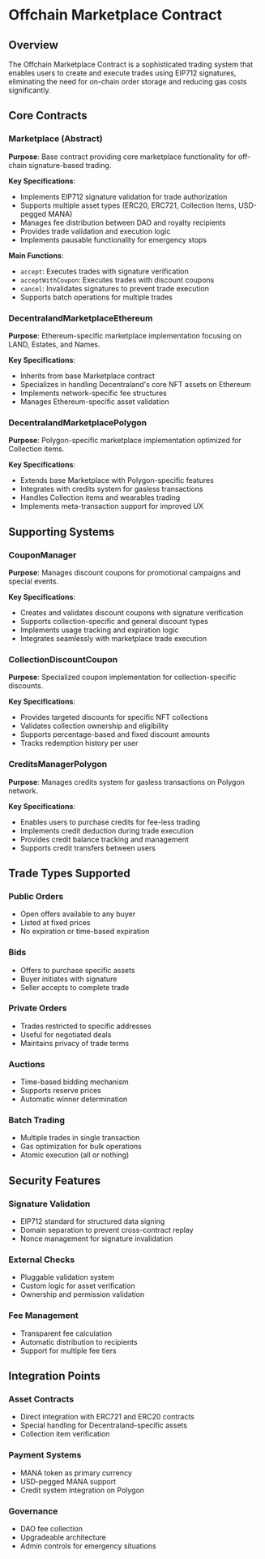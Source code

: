 # Offchain Marketplace Contract

## Overview

The Offchain Marketplace Contract is a sophisticated trading system that enables users to create and execute trades using EIP712 signatures, eliminating the need for on-chain order storage and reducing gas costs significantly.

## Core Contracts

### Marketplace (Abstract)

**Purpose**: Base contract providing core marketplace functionality for off-chain signature-based trading.

**Key Specifications**:
- Implements EIP712 signature validation for trade authorization
- Supports multiple asset types (ERC20, ERC721, Collection Items, USD-pegged MANA)
- Manages fee distribution between DAO and royalty recipients
- Provides trade validation and execution logic
- Implements pausable functionality for emergency stops

**Main Functions**:
- `accept`: Executes trades with signature verification
- `acceptWithCoupon`: Executes trades with discount coupons
- `cancel`: Invalidates signatures to prevent trade execution
- Supports batch operations for multiple trades

### DecentralandMarketplaceEthereum

**Purpose**: Ethereum-specific marketplace implementation focusing on LAND, Estates, and Names.

**Key Specifications**:
- Inherits from base Marketplace contract
- Specializes in handling Decentraland's core NFT assets on Ethereum
- Implements network-specific fee structures
- Manages Ethereum-specific asset validation

### DecentralandMarketplacePolygon

**Purpose**: Polygon-specific marketplace implementation optimized for Collection items.

**Key Specifications**:
- Extends base Marketplace with Polygon-specific features
- Integrates with credits system for gasless transactions
- Handles Collection items and wearables trading
- Implements meta-transaction support for improved UX

## Supporting Systems

### CouponManager

**Purpose**: Manages discount coupons for promotional campaigns and special events.

**Key Specifications**:
- Creates and validates discount coupons with signature verification
- Supports collection-specific and general discount types
- Implements usage tracking and expiration logic
- Integrates seamlessly with marketplace trade execution

### CollectionDiscountCoupon

**Purpose**: Specialized coupon implementation for collection-specific discounts.

**Key Specifications**:
- Provides targeted discounts for specific NFT collections
- Validates collection ownership and eligibility
- Supports percentage-based and fixed discount amounts
- Tracks redemption history per user

### CreditsManagerPolygon

**Purpose**: Manages credits system for gasless transactions on Polygon network.

**Key Specifications**:
- Enables users to purchase credits for fee-less trading
- Implements credit deduction during trade execution
- Provides credit balance tracking and management
- Supports credit transfers between users

## Trade Types Supported

### Public Orders
- Open offers available to any buyer
- Listed at fixed prices
- No expiration or time-based expiration

### Bids
- Offers to purchase specific assets
- Buyer initiates with signature
- Seller accepts to complete trade

### Private Orders
- Trades restricted to specific addresses
- Useful for negotiated deals
- Maintains privacy of trade terms

### Auctions
- Time-based bidding mechanism
- Supports reserve prices
- Automatic winner determination

### Batch Trading
- Multiple trades in single transaction
- Gas optimization for bulk operations
- Atomic execution (all or nothing)

## Security Features

### Signature Validation
- EIP712 standard for structured data signing
- Domain separation to prevent cross-contract replay
- Nonce management for signature invalidation

### External Checks
- Pluggable validation system
- Custom logic for asset verification
- Ownership and permission validation

### Fee Management
- Transparent fee calculation
- Automatic distribution to recipients
- Support for multiple fee tiers

## Integration Points

### Asset Contracts
- Direct integration with ERC721 and ERC20 contracts
- Special handling for Decentraland-specific assets
- Collection item verification

### Payment Systems
- MANA token as primary currency
- USD-pegged MANA support
- Credit system integration on Polygon

### Governance
- DAO fee collection
- Upgradeable architecture
- Admin controls for emergency situations